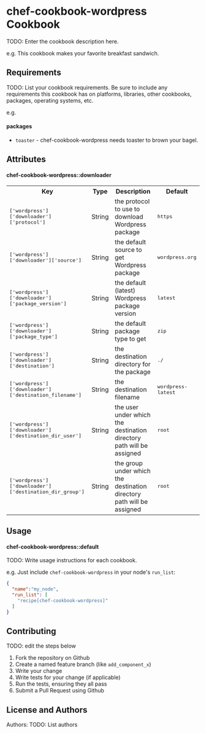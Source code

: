 chef-cookbook-wordpress Cookbook
================================
TODO: Enter the cookbook description here.

e.g.
This cookbook makes your favorite breakfast sandwich.

Requirements
------------
TODO: List your cookbook requirements. Be sure to include any requirements this cookbook has on platforms, libraries, other cookbooks, packages, operating systems, etc.

e.g.
#### packages
- `toaster` - chef-cookbook-wordpress needs toaster to brown your bagel.

Attributes
----------

#### chef-cookbook-wordpress::downloader
<table>
  <tr>
    <th>Key</th>
    <th>Type</th>
    <th>Description</th>
    <th>Default</th>
  </tr>
  <tr>
    <td><tt>['wordpress']['downloader']['protocol']</tt></td>
    <td>String</td>
    <td>the protocol to use to download Wordpress package</td>
    <td><tt>https</tt></td>
  </tr>
  <tr>
    <td><tt>['wordpress']['downloader']['source']</tt></td>
    <td>String</td>
    <td>the default source to get Wordpress package</td>
    <td><tt>wordpress.org</tt></td>
  </tr>
  <tr>
    <td><tt>['wordpress']['downloader']['package_version']</tt></td>
    <td>String</td>
    <td>the default (latest) Wordpress package version</td>
    <td><tt>latest</tt></td>
  </tr>
  <tr>
    <td><tt>['wordpress']['downloader']['package_type']</tt></td>
    <td>String</td>
    <td>the default package type to get</td>
    <td><tt>zip</tt></td>
  </tr>
  <tr>
    <td><tt>['wordpress']['downloader']['destination']</tt></td>
    <td>String</td>
    <td>the destination directory for the package</td>
    <td><tt>./</tt></td>
  </tr>
  <tr>
    <td><tt>['wordpress']['downloader']['destination_filename']</tt></td>
    <td>String</td>
    <td>the destination filename</td>
    <td><tt>wordpress-latest</tt></td>
  </tr>
  <tr>
    <td><tt>['wordpress']['downloader']['destination_dir_user']</tt></td>
    <td>String</td>
    <td>the user under which the destination directory path will be assigned</td>
    <td><tt>root</tt></td>
  </tr>
  <tr>
    <td><tt>['wordpress']['downloader']['destination_dir_group']</tt></td>
    <td>String</td>
    <td>the group under which the destination directory path will be assigned</td>
    <td><tt>root</tt></td>
  </tr>
</table>

Usage
-----
#### chef-cookbook-wordpress::default
TODO: Write usage instructions for each cookbook.

e.g.
Just include `chef-cookbook-wordpress` in your node's `run_list`:

```json
{
  "name":"my_node",
  "run_list": [
    "recipe[chef-cookbook-wordpress]"
  ]
}
```

Contributing
------------

TODO: edit the steps below
1. Fork the repository on Github
2. Create a named feature branch (like `add_component_x`)
3. Write your change
4. Write tests for your change (if applicable)
5. Run the tests, ensuring they all pass
6. Submit a Pull Request using Github

License and Authors
-------------------
Authors: TODO: List authors
